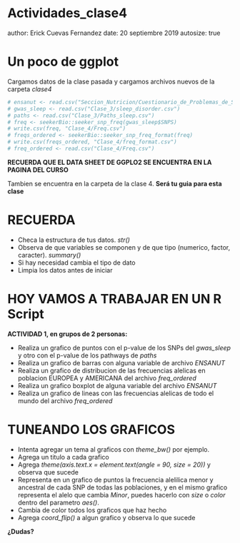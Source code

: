 Actividades_clase4
========================================================
author: Erick Cuevas Fernandez
date: 20 septiembre 2019
autosize: true

Un poco de ggplot
========================================================
Cargamos datos de la clase pasada y cargamos archivos nuevos de la carpeta *clase4*


```r
# ensanut <- read.csv("Seccion_Nutricion/Cuestionario_de_Problemas_de_Suenno/ensanut_suenno_16112016.csv")
# gwas_sleep <- read.csv("Clase_3/sleep_disorder.csv")
# paths <- read.csv("Clase_3/Paths_sleep.csv")
# freq <- seekerBio::seeker_snp_freq(gwas_sleep$SNPS)
# write.csv(freq, "Clase_4/Freq.csv")
# freqs_ordered <- seekerBio::seeker_snp_freq_format(freq)
# write.csv(freqs_ordered, "Clase_4/freq_format.csv")
# freq_ordered <- read.csv("Clase_4/Freq.csv")
```


**RECUERDA QUE EL DATA SHEET DE GGPLO2 SE ENCUENTRA EN LA PAGINA DEL CURSO**

Tambien se encuentra en la carpeta de la clase 4. **Será tu guia para esta clase** 

RECUERDA
========================================================

- Checa la estructura de tus datos.  *str()*
- Observa de que variables se componen y de que tipo (numerico, factor, caracter).  *summary()*
- Si hay necesidad cambia el tipo de dato
- Limpia los datos antes de iniciar

HOY VAMOS A TRABAJAR EN UN R Script
========================================================

**ACTIVIDAD 1, en grupos de 2 personas:**

- Realiza un grafico de puntos con el p-value de los SNPs del *gwas_sleep* y otro con el p-value de los pathways de *paths*
- Realiza un grafico de barras con alguna variable de archivo *ENSANUT*
- Realiza un grafico de distribucion de las frecuencias alelicas en poblacion EUROPEA y AMERICANA del archivo *freq_ordered*
- Realiza un grafico boxplot de alguna variable del archivo *ENSANUT*
- Realiza un grafico de lineas con las frecuencias alelicas de todo el mundo del archivo *freq_ordered*

TUNEANDO LOS GRAFICOS
========================================================

- Intenta agregar un tema al graficos con *theme_bw()* por ejemplo.
- Agrega un titulo a cada grafico
- Agrega *theme(axis.text.x = element.text(angle = 90, size = 20))* y observa que sucede
- Representa en un grafico de puntos la frecuencia alelilica menor y ancestral de cada SNP de todas las poblaciones, y en el mismo grafico representa el alelo que cambia *Minor*, puedes hacerlo con *size* o *color* dentro del parametro *aes()*.
- Cambia de color todos los graficos que haz hecho
- Agrega *coord_flip()* a algun grafico y observa lo que sucede

**¿Dudas?**



